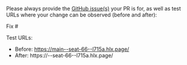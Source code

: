 Please always provide the [GitHub issue(s)](../issues) your PR is for, as well as test URLs where your change can be observed (before and after):

Fix #<gh-issue-id>

Test URLs:
- Before: https://main--seat-66--l715a.hlx.page/
- After: https://<branch>--seat-66--l715a.hlx.page/
